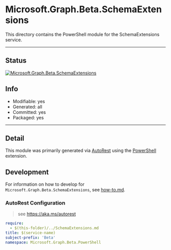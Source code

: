 <!-- region Generated -->
# Microsoft.Graph.Beta.SchemaExtensions
This directory contains the PowerShell module for the SchemaExtensions service.

---
## Status
[![Microsoft.Graph.Beta.SchemaExtensions](https://img.shields.io/powershellgallery/v/Microsoft.Graph.Beta.SchemaExtensions.svg?style=flat-square&label=Microsoft.Graph.Beta.SchemaExtensions "Microsoft.Graph.Beta.SchemaExtensions")](https://www.powershellgallery.com/packages/Microsoft.Graph.Beta.SchemaExtensions/)

## Info
- Modifiable: yes
- Generated: all
- Committed: yes
- Packaged: yes

---
## Detail
This module was primarily generated via [AutoRest](https://github.com/Azure/autorest) using the [PowerShell](https://github.com/Azure/autorest.powershell) extension.

## Development
For information on how to develop for `Microsoft.Graph.Beta.SchemaExtensions`, see [how-to.md](how-to.md).
<!-- endregion -->

### AutoRest Configuration

> see https://aka.ms/autorest

``` yaml
require:
  - $(this-folder)/../SchemaExtensions.md
title: $(service-name)
subject-prefix: 'Beta'
namespace: Microsoft.Graph.Beta.PowerShell
```

